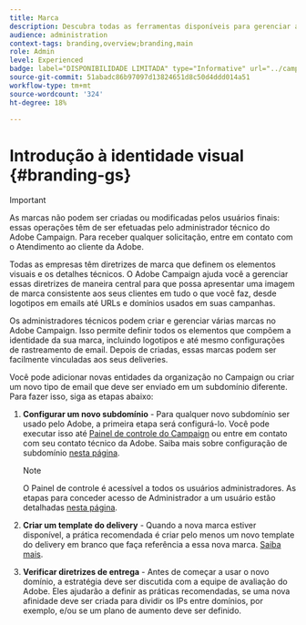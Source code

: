 ```yaml
---
title: Marca
description: Descubra todas as ferramentas disponíveis para gerenciar as identidades da sua marca
audience: administration
context-tags: branding,overview;branding,main
role: Admin
level: Experienced
badge: label="DISPONIBILIDADE LIMITADA" type="Informative" url="../campaign-standard-migration-home.md" tooltip="Restrito a usuários migrados do Campaign Standard"
source-git-commit: 51abadc86b97097d13824651d8c50d4ddd014a51
workflow-type: tm+mt
source-wordcount: '324'
ht-degree: 18%

---
```


# Introdução à identidade visual {#branding-gs}

>[!IMPORTANT]
>
>As marcas não podem ser criadas ou modificadas pelos usuários finais: essas operações têm de ser efetuadas pelo administrador técnico do Adobe Campaign. Para receber qualquer solicitação, entre em contato com o Atendimento ao cliente da Adobe.

Todas as empresas têm diretrizes de marca que definem os elementos visuais e os detalhes técnicos. O Adobe Campaign ajuda você a gerenciar essas diretrizes de maneira central para que possa apresentar uma imagem de marca consistente aos seus clientes em tudo o que você faz, desde logotipos em emails até URLs e domínios usados em suas campanhas.

Os administradores técnicos podem criar e gerenciar várias marcas no Adobe Campaign. Isso permite definir todos os elementos que compõem a identidade da sua marca, incluindo logotipos e até mesmo configurações de rastreamento de email. Depois de criadas, essas marcas podem ser facilmente vinculadas aos seus deliveries.

Você pode adicionar novas entidades da organização no Campaign ou criar um novo tipo de email que deve ser enviado em um subdomínio diferente. Para fazer isso, siga as etapas abaixo:

1. **Configurar um novo subdomínio** - Para qualquer novo subdomínio ser usado pelo Adobe, a primeira etapa será configurá-lo. Você pode executar isso até [Painel de controle do Campaign](https://experienceleague.adobe.com/docs/control-panel/using/subdomains-and-certificates/subdomains-branding.html?lang=pt-BR) ou entre em contato com seu contato técnico da Adobe. Saiba mais sobre configuração de subdomínio [nesta página](https://experienceleague.adobe.com/en/docs/deliverability-learn/deliverability-best-practice-guide/additional-resources/campaign/ac-domain-name-setup).

   >[!NOTE]
   >
   >O Painel de controle é acessível a todos os usuários administradores. As etapas para conceder acesso de Administrador a um usuário estão detalhadas [nesta página](https://experienceleague.adobe.com/docs/control-panel/using/discover-control-panel/managing-permissions.html?lang=pt-BR#discover-control-panel).

1. **Criar um template do delivery** - Quando a nova marca estiver disponível, a prática recomendada é criar pelo menos um novo template do delivery em branco que faça referência a essa nova marca. [Saiba mais](branding-assign.md).

1. **Verificar diretrizes de entrega** - Antes de começar a usar o novo domínio, a estratégia deve ser discutida com a equipe de avaliação do Adobe. Eles ajudarão a definir as práticas recomendadas, se uma nova afinidade deve ser criada para dividir os IPs entre domínios, por exemplo, e/ou se um plano de aumento deve ser definido.

